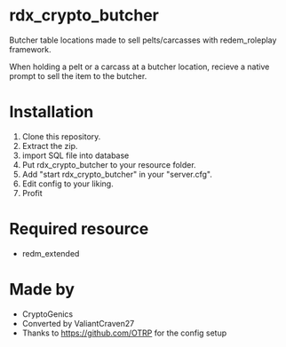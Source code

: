 # rdx_crypto_butcher

Butcher table locations made to sell pelts/carcasses with redem_roleplay framework.

When holding a pelt or a carcass at a butcher location, recieve a native prompt to sell the item to the butcher.

# Installation
1. Clone this repository.
2. Extract the zip.
3. import SQL file into database
4. Put rdx_crypto_butcher to your resource folder.
5. Add "start rdx_crypto_butcher" in your "server.cfg".
6. Edit config to your liking.
7. Profit

# Required resource
- redm_extended

# Made by
- CryptoGenics
- Converted by ValiantCraven27
- Thanks to https://github.com/OTRP for the config setup
